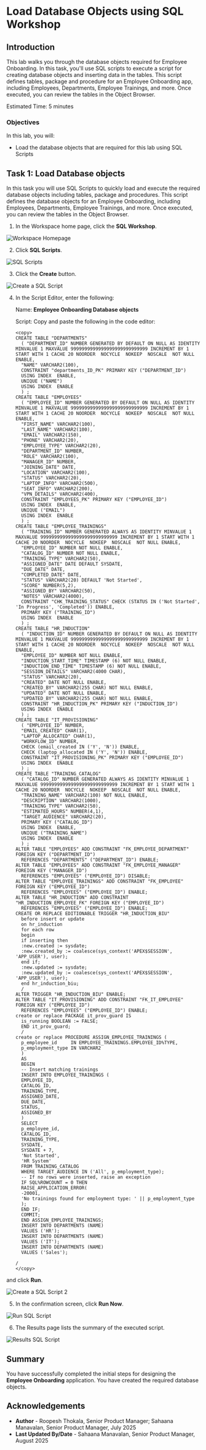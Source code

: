 # Load Database Objects using SQL Workshop

## Introduction

This lab walks you through the database objects required for Employee Onboarding.
In this task, you'll use SQL scripts to execute a script for creating database objects and inserting data in the tables. This script defines tables, package and procedure for an Employee Onboarding app, including Employees, Departments, Employee Trainings, and more. Once executed, you can review the tables in the Object Browser.

Estimated Time: 5 minutes

### Objectives

In this lab, you will:

* Load the database objects that are required for this lab using SQL Scripts

## Task 1: Load Database objects

In this task you will use SQL Scripts to quickly load and execute the required database objects including tables, package and procedures. This script defines the database objects for an Employee Onboarding, including  Employees, Departments, Employee Trainings, and more. Once executed, you can review the tables in the Object Browser.

1. In the Workspace home page, click the **SQL Workshop**.

  ![Workspace Homepage](images/workspace_homepage.png " ")

2. Click **SQL Scripts**.

  ![SQL Scripts](images/sql-scripts.png "")

3. Click the **Create** button.

  ![Create a SQL Script](images/create-script.png "")

4. In the Script Editor, enter the following:

    Name:  **Employee Onboarding Database objects**

    Script: Copy and paste the following in the code editor:

    ```
    <copy>
    CREATE TABLE "DEPARTMENTS"
      (	"DEPARTMENT_ID" NUMBER GENERATED BY DEFAULT ON NULL AS IDENTITY MINVALUE 1 MAXVALUE 9999999999999999999999999999 INCREMENT BY 1 START WITH 1 CACHE 20 NOORDER  NOCYCLE  NOKEEP  NOSCALE  NOT NULL ENABLE,
      "NAME" VARCHAR2(100),
      CONSTRAINT "departments_ID_PK" PRIMARY KEY ("DEPARTMENT_ID")
      USING INDEX  ENABLE,
      UNIQUE ("NAME")
      USING INDEX  ENABLE
      ) ;
    CREATE TABLE "EMPLOYEES"
      (	"EMPLOYEE_ID" NUMBER GENERATED BY DEFAULT ON NULL AS IDENTITY MINVALUE 1 MAXVALUE 9999999999999999999999999999 INCREMENT BY 1 START WITH 1 CACHE 20 NOORDER  NOCYCLE  NOKEEP  NOSCALE  NOT NULL ENABLE,
      "FIRST_NAME" VARCHAR2(100),
      "LAST_NAME" VARCHAR2(100),
      "EMAIL" VARCHAR2(150),
      "PHONE" VARCHAR2(20),
      "EMPLOYEE_TYPE" VARCHAR2(20),
      "DEPARTMENT_ID" NUMBER,
      "ROLE" VARCHAR2(100),
      "MANAGER_ID" NUMBER,
      "JOINING_DATE" DATE,
      "LOCATION" VARCHAR2(100),
      "STATUS" VARCHAR2(20),
      "LAPTOP_INFO" VARCHAR2(500),
      "SEAT_INFO" VARCHAR2(200),
      "VPN_DETAILS" VARCHAR2(400),
      CONSTRAINT "EMPLOYEES_PK" PRIMARY KEY ("EMPLOYEE_ID")
      USING INDEX  ENABLE,
      UNIQUE ("EMAIL")
      USING INDEX  ENABLE
      ) ;
    CREATE TABLE "EMPLOYEE_TRAININGS"
      (	"TRAINING_ID" NUMBER GENERATED ALWAYS AS IDENTITY MINVALUE 1 MAXVALUE 9999999999999999999999999999 INCREMENT BY 1 START WITH 1 CACHE 20 NOORDER  NOCYCLE  NOKEEP  NOSCALE  NOT NULL ENABLE,
      "EMPLOYEE_ID" NUMBER NOT NULL ENABLE,
      "CATALOG_ID" NUMBER NOT NULL ENABLE,
      "TRAINING_TYPE" VARCHAR2(50),
      "ASSIGNED_DATE" DATE DEFAULT SYSDATE,
      "DUE_DATE" DATE,
      "COMPLETED_DATE" DATE,
      "STATUS" VARCHAR2(20) DEFAULT 'Not Started',
      "SCORE" NUMBER(5,2),
      "ASSIGNED_BY" VARCHAR2(50),
      "NOTES" VARCHAR2(4000),
      CONSTRAINT "CHK_TRAINING_STATUS" CHECK (STATUS IN ('Not Started', 'In Progress', 'Completed')) ENABLE,
      PRIMARY KEY ("TRAINING_ID")
      USING INDEX  ENABLE
      ) ;
    CREATE TABLE "HR_INDUCTION"
      (	"INDUCTION_ID" NUMBER GENERATED BY DEFAULT ON NULL AS IDENTITY MINVALUE 1 MAXVALUE 9999999999999999999999999999 INCREMENT BY 1 START WITH 1 CACHE 20 NOORDER  NOCYCLE  NOKEEP  NOSCALE  NOT NULL ENABLE,
      "EMPLOYEE_ID" NUMBER NOT NULL ENABLE,
      "INDUCTION_START_TIME" TIMESTAMP (6) NOT NULL ENABLE,
      "INDUCTION_END_TIME" TIMESTAMP (6) NOT NULL ENABLE,
      "SESSION_DETAILS" VARCHAR2(4000 CHAR),
      "STATUS" VARCHAR2(20),
      "CREATED" DATE NOT NULL ENABLE,
      "CREATED_BY" VARCHAR2(255 CHAR) NOT NULL ENABLE,
      "UPDATED" DATE NOT NULL ENABLE,
      "UPDATED_BY" VARCHAR2(255 CHAR) NOT NULL ENABLE,
      CONSTRAINT "HR_INDUCTION_PK" PRIMARY KEY ("INDUCTION_ID")
      USING INDEX  ENABLE
      ) ;
    CREATE TABLE "IT_PROVISIONING"
      (	"EMPLOYEE_ID" NUMBER,
      "EMAIL_CREATED" CHAR(1),
      "LAPTOP_ALLOCATED" CHAR(1),
      "WORKFLOW_ID" NUMBER,
      CHECK (email_created IN ('Y', 'N')) ENABLE,
      CHECK (laptop_allocated IN ('Y', 'N')) ENABLE,
      CONSTRAINT "IT_PROVISIONING_PK" PRIMARY KEY ("EMPLOYEE_ID")
      USING INDEX  ENABLE
      ) ;
    CREATE TABLE "TRAINING_CATALOG"
      (	"CATALOG_ID" NUMBER GENERATED ALWAYS AS IDENTITY MINVALUE 1 MAXVALUE 9999999999999999999999999999 INCREMENT BY 1 START WITH 1 CACHE 20 NOORDER  NOCYCLE  NOKEEP  NOSCALE  NOT NULL ENABLE,
      "TRAINING_NAME" VARCHAR2(100) NOT NULL ENABLE,
      "DESCRIPTION" VARCHAR2(1000),
      "TRAINING_TYPE" VARCHAR2(50),
      "ESTIMATED_HOURS" NUMBER(4,1),
      "TARGET_AUDIENCE" VARCHAR2(20),
      PRIMARY KEY ("CATALOG_ID")
      USING INDEX  ENABLE,
      UNIQUE ("TRAINING_NAME")
      USING INDEX  ENABLE
      ) ;
    ALTER TABLE "EMPLOYEES" ADD CONSTRAINT "FK_EMPLOYEE_DEPARTMENT" FOREIGN KEY ("DEPARTMENT_ID")
      REFERENCES "DEPARTMENTS" ("DEPARTMENT_ID") ENABLE;
    ALTER TABLE "EMPLOYEES" ADD CONSTRAINT "FK_EMPLOYEE_MANAGER" FOREIGN KEY ("MANAGER_ID")
      REFERENCES "EMPLOYEES" ("EMPLOYEE_ID") DISABLE;
    ALTER TABLE "EMPLOYEE_TRAININGS" ADD CONSTRAINT "FK_EMPLOYEE" FOREIGN KEY ("EMPLOYEE_ID")
      REFERENCES "EMPLOYEES" ("EMPLOYEE_ID") ENABLE;
    ALTER TABLE "HR_INDUCTION" ADD CONSTRAINT "HR_INDUCTION_EMPLOYEE_FK" FOREIGN KEY ("EMPLOYEE_ID")
      REFERENCES "EMPLOYEES" ("EMPLOYEE_ID") ENABLE;
    CREATE OR REPLACE EDITIONABLE TRIGGER "HR_INDUCTION_BIU"
      before insert or update
      on hr_induction
      for each row
      begin
      if inserting then
      :new.created := sysdate;
      :new.created_by := coalesce(sys_context('APEX$SESSION', 'APP_USER'), user);
      end if;
      :new.updated := sysdate;
      :new.updated_by := coalesce(sys_context('APEX$SESSION', 'APP_USER'), user);
      end hr_induction_biu;
      /
    ALTER TRIGGER "HR_INDUCTION_BIU" ENABLE;
    ALTER TABLE "IT_PROVISIONING" ADD CONSTRAINT "FK_IT_EMPLOYEE" FOREIGN KEY ("EMPLOYEE_ID")
      REFERENCES "EMPLOYEES" ("EMPLOYEE_ID") ENABLE;
    create or replace PACKAGE it_prov_guard IS
      is_running BOOLEAN := FALSE;
      END it_prov_guard;
      /
    create or replace PROCEDURE ASSIGN_EMPLOYEE_TRAININGS (
      p_employee_id     IN EMPLOYEE_TRAININGS.EMPLOYEE_ID%TYPE,
      p_employment_type IN VARCHAR2
      )
      AS
      BEGIN
      -- Insert matching trainings
      INSERT INTO EMPLOYEE_TRAININGS (
      EMPLOYEE_ID,
      CATALOG_ID,
      TRAINING_TYPE,
      ASSIGNED_DATE,
      DUE_DATE,
      STATUS,
      ASSIGNED_BY
      )
      SELECT
      p_employee_id,
      CATALOG_ID,
      TRAINING_TYPE,
      SYSDATE,
      SYSDATE + 7,
      'Not Started',
      'HR System'
      FROM TRAINING_CATALOG
      WHERE TARGET_AUDIENCE IN ('All', p_employment_type);
      -- If no rows were inserted, raise an exception
      IF SQL%ROWCOUNT = 0 THEN
      RAISE_APPLICATION_ERROR(
      -20001,
      'No trainings found for employment type: ' || p_employment_type
      );
      END IF;
      COMMIT;
      END ASSIGN_EMPLOYEE_TRAININGS;
      INSERT INTO DEPARTMENTS (NAME)
      VALUES ('HR');
      INSERT INTO DEPARTMENTS (NAME)
      VALUES ('IT');
      INSERT INTO DEPARTMENTS (NAME)
      VALUES ('Sales');

    /
    </copy>
    ```

  and click **Run**.

  ![Create a SQL Script 2](images/script-sql-run.png "")

5. In the confirmation screen, click **Run Now**.

  ![Run SQL Script](images/run-script.png "")

6. The Results page lists the summary of the executed script.

  ![Results SQL Script](images/results.png "")

## Summary

You have successfully completed the initial steps for designing the **Employee Onboarding** application. You have created the required database objects.

## Acknowledgements

- **Author** - Roopesh Thokala, Senior Product Manager; Sahaana Manavalan, Senior Product Manager, July 2025
- **Last Updated By/Date** - Sahaana Manavalan, Senior Product Manager, August 2025
